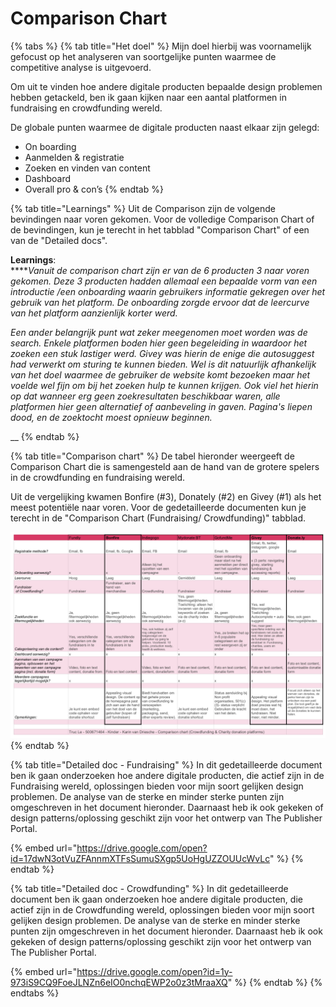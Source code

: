 # Comparison Chart

{% tabs %}
{% tab title="Het doel" %}
Mijn doel hierbij was voornamelijk gefocust op het analyseren van soortgelijke punten waarmee de competitive analyse is uitgevoerd. 

Om uit te vinden hoe andere digitale producten bepaalde design problemen hebben getackeld, ben ik gaan kijken naar een aantal platformen in fundraising en crowdfunding wereld. 

De globale punten waarmee de digitale producten naast elkaar zijn gelegd:

* On boarding
* Aanmelden & registratie
* Zoeken en vinden van content
* Dashboard
* Overall pro & con’s
{% endtab %}

{% tab title="Learnings" %}
Uit de Comparison zijn de volgende bevindingen naar voren gekomen. Voor de volledige Comparison Chart of de bevindingen, kun je terecht in het tabblad "Comparison Chart" of  een van de "Detailed docs".

**Learnings**:  
****_Vanuit de comparison chart zijn er van de 6 producten 3 naar voren gekomen. Deze 3 producten hadden allemaal een bepaalde vorm van een introductie /een onboarding waarin gebruikers informatie gekregen over het gebruik van het platform. De onboarding zorgde ervoor dat de leercurve van het platform aanzienlijk korter werd._

_Een ander belangrijk punt wat zeker meegenomen moet worden was de search. Enkele platformen boden hier geen begeleiding in waardoor het zoeken een stuk lastiger werd. Givey was hierin de enige die autosuggest had verwerkt om sturing te kunnen bieden. Wel is dit natuurlijk afhankelijk van het doel waarmee de gebruiker de website komt bezoeken maar het voelde wel fijn om bij het zoeken hulp te kunnen krijgen. Ook viel het hierin op dat wanneer erg geen zoekresultaten beschikbaar waren, alle platformen hier geen alternatief of aanbeveling in gaven. Pagina's liepen dood, en de zoektocht moest opnieuw beginnen._

\_\_
{% endtab %}

{% tab title="Comparison chart" %}
De tabel hieronder weergeeft de Comparison Chart die is samengesteld aan de hand van de grotere spelers in de crowdfunding en fundraising wereld.  
  
Uit de vergelijking kwamen Bonfire \(\#3\), Donately \(\#2\) en Givey \(\#1\) als het meest potentiële naar voren. Voor de gedetailleerde documenten kun je terecht in de "Comparison Chart \(Fundraising/ Crowdfunding\)" tabblad.

![](../../.gitbook/assets/comparison-chart-charity-and-crowdfunding.png)
{% endtab %}

{% tab title="Detailed doc - Fundraising" %}
In dit gedetailleerde document ben ik gaan onderzoeken hoe andere digitale producten, die actief zijn in de Fundraising wereld, oplossingen bieden voor mijn soort gelijken design problemen. De analyse van de sterke en minder sterke punten zijn omgeschreven in het document hieronder. Daarnaast heb ik ook gekeken of design patterns/oplossing  geschikt zijn voor het ontwerp van The Publisher Portal.

{% embed url="https://drive.google.com/open?id=17dwN3otVuZFAnnmXTFsSumuSXgp5UoHgUZZOUUcWvLc" %}
{% endtab %}

{% tab title="Detailed doc - Crowdfunding" %}
In dit gedetailleerde document ben ik gaan onderzoeken hoe andere digitale producten, die actief zijn in de Crowdfunding wereld, oplossingen bieden voor mijn soort gelijken design problemen. De analyse van de sterke en minder sterke punten zijn omgeschreven in het document hieronder. Daarnaast heb ik ook gekeken of design patterns/oplossing  geschikt zijn voor het ontwerp van The Publisher Portal.

{% embed url="https://drive.google.com/open?id=1y-973iS9CQ9FoeJLNZn6eIO0nchqEWP2o0z3tMraaXQ" %}
{% endtab %}
{% endtabs %}

